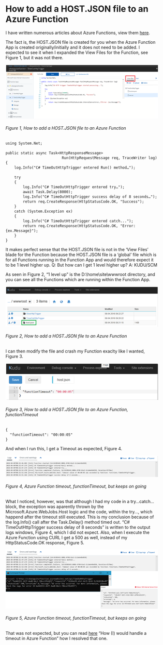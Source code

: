 # How to add a HOST.JSON file to an Azure Function

I have written numerous articles about Azure Functions, view them [here][LINK1].  

The fact is, the HOST.JSON file is created for you when the Azure Function App is created originally/initially and it does not need to be added.  I expected to see it when I expanded the View Files for the Function, see Figure 1, but it was not there.

![How to add a HOST.JSON file to an Azure Function][FIGURE1]
###### Figure 1, How to add a HOST.JSON file to an Azure Function

```
using System.Net;
 
public static async Task<HttpResponseMessage>
                          Run(HttpRequestMessage req, TraceWriter log)
{
    log.Info("C# TimeOutHttpTrigger entered Run() method…");
 
    try
    {
        log.Info("C# TimeOutHttpTrigger entered try…");
        await Task.Delay(8000);
        log.Info("C# TimeOutHttpTrigger success delay of 8 seconds…");
        return req.CreateResponse(HttpStatusCode.OK, "Success");
    }
    catch (System.Exception ex)
    {
        log.Info("C# TimeOutHttpTrigger entered catch...");
        return req.CreateResponse(HttpStatusCode.OK, "Error: {ex.Message}");
    }
}
```

It makes perfect sense that the HOST.JSON file is not in the ‘View Files’ blade for the Function because the HOST.JSON file is a ‘global’ file which is for all Functions running in the Function App and would therefore expect it to be 1 level higher up.  Q: But how can I get 1 level higher up?  A: KUDU/SCM

As seen in Figure 2, “1 level up” is the D:\home\site\wwwroot directory, and you can see all the Functions which are running within the Function App.

![How to add a HOST.JSON file to an Azure Function][FIGURE2]
###### Figure 2, How to add a HOST.JSON file to an Azure Function

I can then modify the file and crash my Function exaclty like I wanted, Figure 3.

![How to add a HOST.JSON file to an Azure Function, functionTimeout][FIGURE3]
###### Figure 3, How to add a HOST.JSON file to an Azure Function, functionTimeout

```
{
  "functionTimeout": "00:00:05"
}
```

And when I run this, I get a Timeout as expected, Figure 4.

![Azure Function timeout, functionTimeout, but keeps on going][FIGURE4]
###### Figure 4, Azure Function timeout, functionTimeout, but keeps on going

What I noticed, however, was that although I had my code in a try…catch… block, the exception was aparently thrown by the Microsoft.Azure.WebJobs.Host logic and the code, within the try…, which happend after the timeout still executed.  This is my conclusion because of the log.Info() call after the Task.Delay() method timed out.  “C# TimeOutHttpTrigger success delay of 8 seconds” is written to the output logs windows, Figure 4, which I did not expect.  Also, when I execute the Azure Function using CURL I get a 500 as well, instead of my HttpStatusCode.OK response, Figure 5.

![Azure Function timeout, functionTimeout, but keeps on going][FIGURE5]
###### Figure 5, Azure Function timeout, functionTimeout, but keeps on going

That was not expected, but you can read [here][LINK2] “How (I) would handle a timeout in Azure Function” how I resolved that one.

[FIGURE1]: ../images/2018/msdn-0065.png "Figure 1, how to handle a timeout in Azure Function"
[FIGURE2]: ../images/2018/msdn-0066.png "Figure 2, How to add a HOST.JSON file to an Azure Function"
[FIGURE3]: ../images/2018/msdn-0067.png "Figure 3, How to add a HOST.JSON file to an Azure Function, functionTimeout"
[FIGURE4]: ../images/2018/msdn-0068.png "Figure 4, Azure Function timeout, functionTimeout, but keeps on going"
[FIGURE5]: ../images/2018/msdn-0069.png "Figure 5, Azure Function timeout, functionTimeout, but keeps on going"

[LINK1]: ../msdn#azure-functions
[LINK2]: 2018-06-how-i-would-handle-a-timeout-in-azure-function.md
